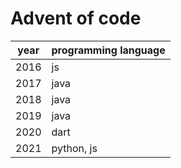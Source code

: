 # Advent of code

| year | programming language |
| ---- | -------------------- |
| 2016 | js                   |
| 2017 | java                 |
| 2018 | java                 |
| 2019 | java                 |
| 2020 | dart                 |
| 2021 | python, js           |